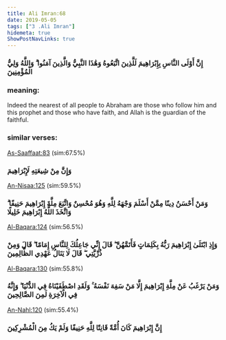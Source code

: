 ```yaml
---
title: Ali Imran:68
date: 2019-05-05
tags: ["3 .Ali Imran"]
hidemeta: true 
ShowPostNavLinks: true 
---
```

### إِنَّ أَوْلَى النَّاسِ بِإِبْرَاهِيمَ لَلَّذِينَ اتَّبَعُوهُ وَهَٰذَا النَّبِيُّ وَالَّذِينَ آمَنُوا ۗ وَاللَّهُ وَلِيُّ الْمُؤْمِنِينَ
### meaning: 
Indeed the nearest of all people to Abraham are those who follow him and this prophet and those who have faith, and Allah is the guardian of the faithful.
### similar verses: 

[As-Saaffaat:83](/37/83) (sim:67.5%)

### وَإِنَّ مِنْ شِيعَتِهِ لَإِبْرَاهِيمَ

[An-Nisaa:125](/4/125) (sim:59.5%)

### وَمَنْ أَحْسَنُ دِينًا مِمَّنْ أَسْلَمَ وَجْهَهُ لِلَّهِ وَهُوَ مُحْسِنٌ وَاتَّبَعَ مِلَّةَ إِبْرَاهِيمَ حَنِيفًا ۗ وَاتَّخَذَ اللَّهُ إِبْرَاهِيمَ خَلِيلًا

[Al-Baqara:124](/2/124) (sim:56.5%)

### وَإِذِ ابْتَلَىٰ إِبْرَاهِيمَ رَبُّهُ بِكَلِمَاتٍ فَأَتَمَّهُنَّ ۖ قَالَ إِنِّي جَاعِلُكَ لِلنَّاسِ إِمَامًا ۖ قَالَ وَمِنْ ذُرِّيَّتِي ۖ قَالَ لَا يَنَالُ عَهْدِي الظَّالِمِينَ

[Al-Baqara:130](/2/130) (sim:55.8%)

### وَمَنْ يَرْغَبُ عَنْ مِلَّةِ إِبْرَاهِيمَ إِلَّا مَنْ سَفِهَ نَفْسَهُ ۚ وَلَقَدِ اصْطَفَيْنَاهُ فِي الدُّنْيَا ۖ وَإِنَّهُ فِي الْآخِرَةِ لَمِنَ الصَّالِحِينَ

[An-Nahl:120](/16/120) (sim:55.4%)

### إِنَّ إِبْرَاهِيمَ كَانَ أُمَّةً قَانِتًا لِلَّهِ حَنِيفًا وَلَمْ يَكُ مِنَ الْمُشْرِكِينَ
